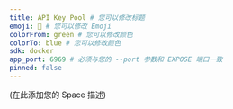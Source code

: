 ```yaml
---
title: API Key Pool # 您可以修改标题
emoji: 🔑 # 您可以修改 Emoji
colorFrom: green # 您可以修改颜色
colorTo: blue # 您可以修改颜色
sdk: docker
app_port: 6969 # 必须与您的 --port 参数和 EXPOSE 端口一致
pinned: false
---
```


(在此添加您的 Space 描述)